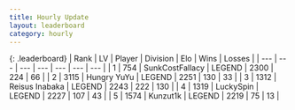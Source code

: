 ```yaml
---
title: Hourly Update
layout: leaderboard
category: hourly
---
```


{: .leaderboard}
| Rank | LV | Player | Division | Elo | Wins | Losses |
| --- | --- | --- | --- | --- | --- | --- |
| <span data-change="0">1</span> | 754 | <span title="ID: 402846">SunkCostFallacy</span> | LEGEND | <span data-change="0">2300</span> | <span data-change="0">224</span> | <span data-change="0">66</span> |
| <span data-change="0">2</span> | 3115 | <span title="ID: 164871">Hungry YuYu</span> | LEGEND | <span data-change="0">2251</span> | <span data-change="0">130</span> | <span data-change="0">33</span> |
| <span data-change="0">3</span> | 1312 | <span title="ID: 451068">Reisus Inabaka</span> | LEGEND | <span data-change="0">2243</span> | <span data-change="0">222</span> | <span data-change="0">130</span> |
| <span data-change="0">4</span> | 1319 | <span title="ID: 498412">LuckySpin</span> | LEGEND | <span data-change="0">2227</span> | <span data-change="0">107</span> | <span data-change="0">43</span> |
| <span data-change="0">5</span> | 1574 | <span title="ID: 392407">Kunzut1k</span> | LEGEND | <span data-change="0">2219</span> | <span data-change="0">75</span> | <span data-change="0">13</span> |